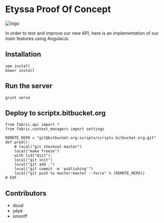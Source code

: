 # Etyssa Proof Of Concept

![logo](https://bytebucket.org/scriptx/nextysse/raw/b2288d2cca4105d11441157c2f6cc5e0ba4e562f/app/images/logo.png "logo")

In order to test and improve our new API, here is an implementation of our main features using AngularJs.


## Installation

    npm install 
    bower install

## Run the server

    grunt serve

## Deploy to scriptx.bitbucket.org

    from fabric.api import *
	from fabric.context_managers import settings

    REMOTE_REPO = "git@bitbucket.org:scriptx/scriptx.bitbucket.org.git"
	def prod():
        # local("git checkout master")
	    local("make freeze")
		with lcd("dist"):
		local("git init")
		local("git add .")
		local("git commit -m 'publishing'")
		local("git push %s master:master --force" % (REMOTE_REPO))
    # EOF

## Contributors
* doud
* yéyé
* smonff
